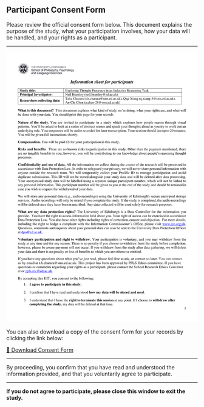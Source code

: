 
## Participant Consent Form

Please review the official consent form below. This document explains the purpose of the study, what your participation involves, how your data will be handled, and your rights as a participant.

---

![Consent Form](ZendoStudy4/assets/ConsentFormImage.png)

You can also download a copy of the consent form for your records by clicking the link below:

<a href="ZendoStudy4/assets/ConsentForm.pdf" download>📄 Download Consent Form</a>

---

By proceeding, you confirm that you have read and understood the information provided, and that you voluntarily agree to participate.

---

**If you do not agree to participate, please close this window to exit the study.**

